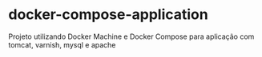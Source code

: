 # docker-compose-application
Projeto utilizando Docker Machine e Docker Compose para aplicação com tomcat, varnish, mysql e apache
